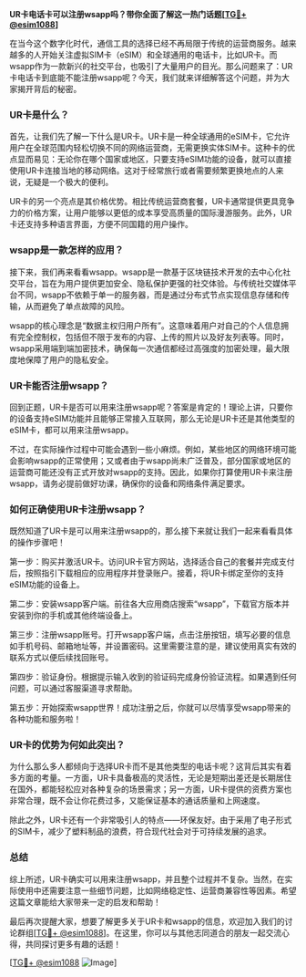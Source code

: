 **UR卡电话卡可以注册wsapp吗？带你全面了解这一热门话题[[TG💪+ @esim1088](https://t.me/s/esim1088)]**

在当今这个数字化时代，通信工具的选择已经不再局限于传统的运营商服务。越来越多的人开始关注虚拟SIM卡（eSIM）和全球通用的电话卡，比如UR卡。而wsapp作为一款新兴的社交平台，也吸引了大量用户的目光。那么问题来了：UR卡电话卡到底能不能注册wsapp呢？今天，我们就来详细解答这个问题，并为大家揭开背后的秘密。

### UR卡是什么？

首先，让我们先了解一下什么是UR卡。UR卡是一种全球通用的eSIM卡，它允许用户在全球范围内轻松切换不同的网络运营商，无需更换实体SIM卡。这种卡的优点显而易见：无论你在哪个国家或地区，只要支持eSIM功能的设备，就可以直接使用UR卡连接当地的移动网络。这对于经常旅行或者需要频繁更换地点的人来说，无疑是一个极大的便利。

UR卡的另一个亮点是其价格优势。相比传统运营商套餐，UR卡通常提供更具竞争力的价格方案，让用户能够以更低的成本享受高质量的国际漫游服务。此外，UR卡还支持多种语言界面，方便不同国籍的用户操作。

### wsapp是一款怎样的应用？

接下来，我们再来看看wsapp。wsapp是一款基于区块链技术开发的去中心化社交平台，旨在为用户提供更加安全、隐私保护更强的社交体验。与传统社交媒体平台不同，wsapp不依赖于单一的服务器，而是通过分布式节点实现信息存储和传输，从而避免了单点故障的风险。

wsapp的核心理念是“数据主权归用户所有”。这意味着用户对自己的个人信息拥有完全控制权，包括但不限于发布的内容、上传的照片以及好友列表等。同时，wsapp采用端到端加密技术，确保每一次通信都经过高强度的加密处理，最大限度地保障了用户的隐私安全。

### UR卡能否注册wsapp？

回到正题，UR卡是否可以用来注册wsapp呢？答案是肯定的！理论上讲，只要你的设备支持eSIM功能并且能够正常接入互联网，那么无论是UR卡还是其他类型的eSIM卡，都可以用来注册wsapp。

不过，在实际操作过程中可能会遇到一些小麻烦。例如，某些地区的网络环境可能会影响wsapp的正常使用；又或者由于wsapp尚未广泛普及，部分国家或地区的运营商可能还没有正式开放对wsapp的支持。因此，如果你打算使用UR卡来注册wsapp，请务必提前做好功课，确保你的设备和网络条件满足要求。

### 如何正确使用UR卡注册wsapp？

既然知道了UR卡是可以用来注册wsapp的，那么接下来就让我们一起来看看具体的操作步骤吧！

第一步：购买并激活UR卡。访问UR卡官方网站，选择适合自己的套餐并完成支付后，按照指引下载相应的应用程序并登录账户。接着，将UR卡绑定至你的支持eSIM功能的设备上。

第二步：安装wsapp客户端。前往各大应用商店搜索“wsapp”，下载官方版本并安装到你的手机或其他终端设备上。

第三步：注册wsapp账号。打开wsapp客户端，点击注册按钮，填写必要的信息如手机号码、邮箱地址等，并设置密码。这里需要注意的是，建议使用真实有效的联系方式以便后续找回账号。

第四步：验证身份。根据提示输入收到的验证码完成身份验证流程。如果遇到任何问题，可以通过客服渠道寻求帮助。

第五步：开始探索wsapp世界！成功注册之后，你就可以尽情享受wsapp带来的各种功能和服务啦！

### UR卡的优势为何如此突出？

为什么那么多人都倾向于选择UR卡而不是其他类型的电话卡呢？这背后其实有着多方面的考量。一方面，UR卡具备极高的灵活性，无论是短期出差还是长期居住在国外，都能轻松应对各种复杂的场景需求；另一方面，UR卡提供的资费方案也非常合理，既不会让你花费过多，又能保证基本的通话质量和上网速度。

除此之外，UR卡还有一个非常吸引人的特点——环保友好。由于采用了电子形式的SIM卡，减少了塑料制品的浪费，符合现代社会对于可持续发展的追求。

### 总结

综上所述，UR卡确实可以用来注册wsapp，并且整个过程并不复杂。当然，在实际使用中还需要注意一些细节问题，比如网络稳定性、运营商兼容性等因素。希望这篇文章能给大家带来一定的启发和帮助！

最后再次提醒大家，想要了解更多关于UR卡和wsapp的信息，欢迎加入我们的讨论群组[[TG💪+ @esim1088](https://t.me/s/esim1088)]。在这里，你可以与其他志同道合的朋友一起交流心得，共同探讨更多有趣的话题！

[[TG💪+ @esim1088](https://t.me/s/esim1088) ![Image](https://i.postimg.cc/4NQfJmqS/Snipaste-2025-05-13-00-14-12.png)]